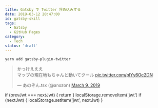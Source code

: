 ```yaml
---
title: Gatsby で Twitter 埋め込みする
date: 2019-03-12 20:47:00
id: gatsby-skill
tags:
  - Gatsby
  - GitHub Pages
category:
  - Tech
status: 'draft'
---
```


```
yarn add gatsby-plugin-twitter
```

<blockquote class="twitter-tweet"><p lang="ja" dir="ltr">かっけえええ<br>マップの現在地もちゃんと動いてクール <a href="https://t.co/plYy6Oc2DN">pic.twitter.com/plYy6Oc2DN</a></p>&mdash; あのぞん.tsx (@anozon) <a href="https://twitter.com/anozon/status/1104302915647201280?ref_src=twsrc%5Etfw">March 9, 2019</a></blockquote>

if (prevJwt === nextJwt) {
return
}
localStorage.removeItem('jwt')
if (nextJwt) {
localStorage.setItem('jwt', nextJwt)
}
